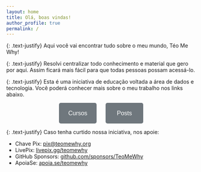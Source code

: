 ```yaml
---
layout: home
title: Olá, boas vindas!
author_profile: true
permalink: /
---
```


{: .text-justify}
Aqui você vai encontrar tudo sobre o meu mundo, Téo Me Why!

{: .text-justify}
Resolvi centralizar todo conhecimento e material que gero por aqui. Assim ficará mais fácil para que todas pessoas possam acessá-lo.

{: .text-justify}
Esta é uma iniciativa de educação voltada a área de dados e tecnologia. Você poderá conhecer mais sobre o meu trabalho nos links abaixo.

<div style="text-align: center;">
  <a href="/courses" style="text-decoration: none; color: inherit;">
  <button style="display: inline-block; margin: 0 10px; width: 100px; height: 55px; background-color: #6f777d; color: white; padding: 10px 20px; border: none; border-radius: 5px; text-align: center; text-decoration: none; font-size: 16px; cursor: pointer;background-size: cover;">
  Cursos
  </button>
  </a>
  
  <a href="/posts" style="text-decoration: none; color: inherit;">
  <button style="display: inline-block; margin: 0 10px; width: 100px; height: 55px; background-color: #6f777d; color: white; padding: 10px 20px; border: none; border-radius: 5px; text-align: center; text-decoration: none; font-size: 16px; cursor: pointer;background-size: cover;">
  Posts
  </button>
  </a>
</div>

{: .text-justify}
Caso tenha curtido nossa iniciativa, nos apoie:

- Chave Pix: pix@teomewhy.org
- LivePix: [livepix.gg/teomewhy](https://livepix.gg/teomewhy)
- GitHub Sponsors: [github.com/sponsors/TeoMeWhy](https://github.com/sponsors/TeoMeWhy)
- ApoiaSe: [apoia.se/teomewhy](https://apoia.se/teomewhy)